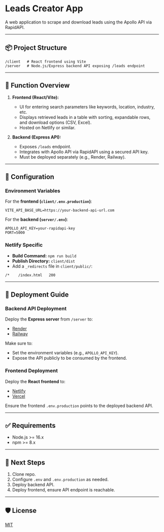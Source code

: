 
# Leads Creator App

A web application to scrape and download leads using the Apollo API via RapidAPI.

---

## 📦 Project Structure

```
/client   # React frontend using Vite
/server   # Node.js/Express backend API exposing /leads endpoint
```

---

## 🚀 Function Overview

1. **Frontend (React/Vite):**
   - UI for entering search parameters like keywords, location, industry, etc.
   - Displays retrieved leads in a table with sorting, expandable rows, and download options (CSV, Excel).
   - Hosted on Netlify or similar.

2. **Backend (Express API):**
   - Exposes `/leads` endpoint.
   - Integrates with Apollo API via RapidAPI using a secured API key.
   - Must be deployed separately (e.g., Render, Railway).

---

## 🔧 Configuration

### Environment Variables

For the **frontend (`client/.env.production`)**:
```
VITE_API_BASE_URL=https://your-backend-api-url.com
```

For the **backend (`server/.env`)**:
```
APOLLO_API_KEY=your-rapidapi-key
PORT=5000
```

### Netlify Specific
- **Build Command:** `npm run build`
- **Publish Directory:** `client/dist`
- Add a `_redirects` file in `client/public/`:
```
/*    /index.html   200
```

---

## 🚀 Deployment Guide

### Backend API Deployment
Deploy the **Express server** from `/server` to:
- [Render](https://render.com/)
- [Railway](https://railway.app/)

Make sure to:
- Set the environment variables (e.g., `APOLLO_API_KEY`).
- Expose the API publicly to be consumed by the frontend.

### Frontend Deployment
Deploy the **React frontend** to:
- [Netlify](https://netlify.com/)
- [Vercel](https://vercel.com/)

Ensure the frontend `.env.production` points to the deployed backend API.

---

## ✅ Requirements

- Node.js >= 16.x
- npm >= 8.x

---

## 🧩 Next Steps

1. Clone repo.
2. Configure `.env` and `.env.production` as needed.
3. Deploy backend API.
4. Deploy frontend, ensure API endpoint is reachable.

---

## 🛡️ License

[MIT](LICENSE.md)
